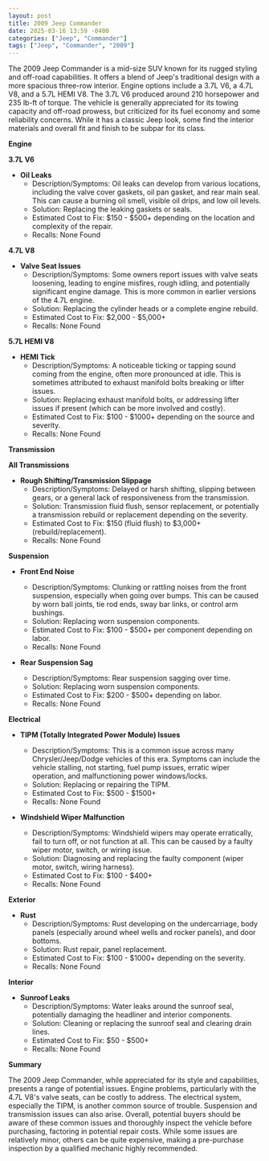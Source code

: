 ```yaml
---
layout: post
title: 2009 Jeep Commander
date: 2025-03-16 13:59 -0400
categories: ["Jeep", "Commander"]
tags: ["Jeep", "Commander", "2009"]
---
```

The 2009 Jeep Commander is a mid-size SUV known for its rugged styling and off-road capabilities. It offers a blend of Jeep's traditional design with a more spacious three-row interior. Engine options include a 3.7L V6, a 4.7L V8, and a 5.7L HEMI V8. The 3.7L V6 produced around 210 horsepower and 235 lb-ft of torque. The vehicle is generally appreciated for its towing capacity and off-road prowess, but criticized for its fuel economy and some reliability concerns. While it has a classic Jeep look, some find the interior materials and overall fit and finish to be subpar for its class.

**Engine**

**3.7L V6**

*   **Oil Leaks**
    *   Description/Symptoms: Oil leaks can develop from various locations, including the valve cover gaskets, oil pan gasket, and rear main seal. This can cause a burning oil smell, visible oil drips, and low oil levels.
    *   Solution: Replacing the leaking gaskets or seals.
    *   Estimated Cost to Fix: $150 - $500+ depending on the location and complexity of the repair.
    *   Recalls: None Found

**4.7L V8**

*   **Valve Seat Issues**
    *   Description/Symptoms: Some owners report issues with valve seats loosening, leading to engine misfires, rough idling, and potentially significant engine damage. This is more common in earlier versions of the 4.7L engine.
    *   Solution: Replacing the cylinder heads or a complete engine rebuild.
    *   Estimated Cost to Fix: $2,000 - $5,000+
    *   Recalls: None Found

**5.7L HEMI V8**

*   **HEMI Tick**
    *   Description/Symptoms: A noticeable ticking or tapping sound coming from the engine, often more pronounced at idle. This is sometimes attributed to exhaust manifold bolts breaking or lifter issues.
    *   Solution: Replacing exhaust manifold bolts, or addressing lifter issues if present (which can be more involved and costly).
    *   Estimated Cost to Fix: $100 - $1000+ depending on the source and severity.
    *   Recalls: None Found

**Transmission**

**All Transmissions**

*   **Rough Shifting/Transmission Slippage**
    *   Description/Symptoms: Delayed or harsh shifting, slipping between gears, or a general lack of responsiveness from the transmission.
    *   Solution: Transmission fluid flush, sensor replacement, or potentially a transmission rebuild or replacement depending on the severity.
    *   Estimated Cost to Fix: $150 (fluid flush) to $3,000+ (rebuild/replacement).
    *   Recalls: None Found

**Suspension**

*   **Front End Noise**
    *   Description/Symptoms: Clunking or rattling noises from the front suspension, especially when going over bumps. This can be caused by worn ball joints, tie rod ends, sway bar links, or control arm bushings.
    *   Solution: Replacing worn suspension components.
    *   Estimated Cost to Fix: $100 - $500+ per component depending on labor.
    *   Recalls: None Found

*   **Rear Suspension Sag**
    *   Description/Symptoms: Rear suspension sagging over time.
    *   Solution: Replacing worn suspension components.
    *   Estimated Cost to Fix: $200 - $500+ depending on labor.
    *   Recalls: None Found

**Electrical**

*   **TIPM (Totally Integrated Power Module) Issues**
    *   Description/Symptoms: This is a common issue across many Chrysler/Jeep/Dodge vehicles of this era. Symptoms can include the vehicle stalling, not starting, fuel pump issues, erratic wiper operation, and malfunctioning power windows/locks.
    *   Solution: Replacing or repairing the TIPM.
    *   Estimated Cost to Fix: $500 - $1500+
    *   Recalls: None Found

*   **Windshield Wiper Malfunction**
    *   Description/Symptoms: Windshield wipers may operate erratically, fail to turn off, or not function at all. This can be caused by a faulty wiper motor, switch, or wiring issue.
    *   Solution: Diagnosing and replacing the faulty component (wiper motor, switch, wiring harness).
    *   Estimated Cost to Fix: $100 - $400+
    *   Recalls: None Found

**Exterior**

*   **Rust**
    *   Description/Symptoms: Rust developing on the undercarriage, body panels (especially around wheel wells and rocker panels), and door bottoms.
    *   Solution: Rust repair, panel replacement.
    *   Estimated Cost to Fix: $100 - $1000+ depending on the severity.
    *   Recalls: None Found

**Interior**

*   **Sunroof Leaks**
    *   Description/Symptoms: Water leaks around the sunroof seal, potentially damaging the headliner and interior components.
    *   Solution: Cleaning or replacing the sunroof seal and clearing drain lines.
    *   Estimated Cost to Fix: $50 - $500+
    *   Recalls: None Found

**Summary**

The 2009 Jeep Commander, while appreciated for its style and capabilities, presents a range of potential issues. Engine problems, particularly with the 4.7L V8's valve seats, can be costly to address. The electrical system, especially the TIPM, is another common source of trouble. Suspension and transmission issues can also arise. Overall, potential buyers should be aware of these common issues and thoroughly inspect the vehicle before purchasing, factoring in potential repair costs. While some issues are relatively minor, others can be quite expensive, making a pre-purchase inspection by a qualified mechanic highly recommended.

